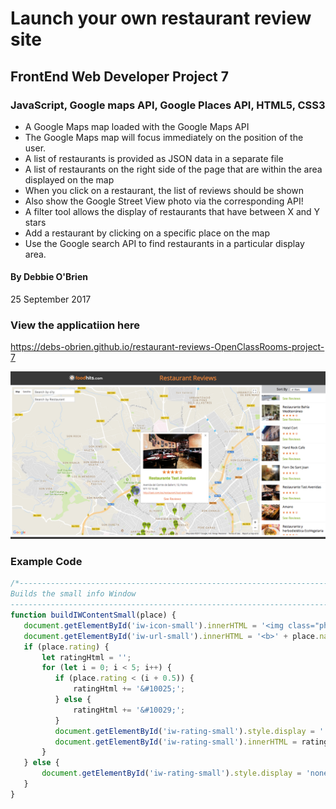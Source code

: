 # Launch your own restaurant review site
## FrontEnd Web Developer Project 7
### JavaScript, Google maps API, Google Places API, HTML5, CSS3


* A Google Maps map loaded with the Google Maps API
* The Google Maps map will focus immediately on the position of the user.
* A list of restaurants is provided as JSON data in a separate file
* A list of restaurants on the right side of the page that are within the area displayed on the map
* When you click on a restaurant, the list of reviews should be shown
* Also show the Google Street View photo via the corresponding API! 
* A filter tool allows the display of restaurants that have between X and Y stars
* Add a restaurant by clicking on a specific place on the map
* Use the Google search API to find restaurants in a particular display area.

#### By Debbie O'Brien
25 September 2017


### View the applicatiion here
https://debs-obrien.github.io/restaurant-reviews-OpenClassRooms-project-7

![Screenshot](img/Screenshot.png)

### Example Code
```javascript
/*-----------------------------------------------------------------------------------
Builds the small info Window
-------------------------------------------------------------------------------------*/
function buildIWContentSmall(place) {
   document.getElementById('iw-icon-small').innerHTML = '<img class="photo" ' + 'src="' + createPhoto(place) + '"/>';
   document.getElementById('iw-url-small').innerHTML = '<b>' + place.name + '</b>';
   if (place.rating) {
       let ratingHtml = '';
       for (let i = 0; i < 5; i++) {
          if (place.rating < (i + 0.5)) {
              ratingHtml += '&#10025;';
          } else {
              ratingHtml += '&#10029;';
          }
          document.getElementById('iw-rating-small').style.display = '';
          document.getElementById('iw-rating-small').innerHTML = ratingHtml;
       }
   } else {
       document.getElementById('iw-rating-small').style.display = 'none';
   }
}
```